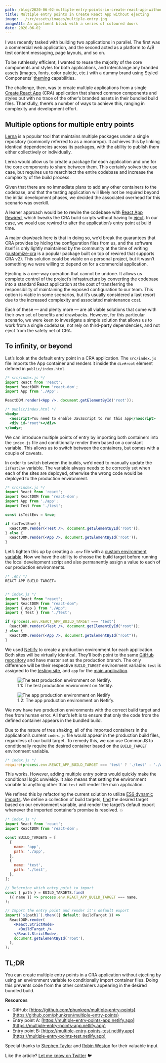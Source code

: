 ```yaml
---
path: /blog/2020-06-02-multiple-entry-points-in-create-react-app-without-ejecting
title: Multiple entry points in Create React App without ejecting
image: ../src/assets/images/multiple-entry.jpg
imageAlt: An apartment block with a series of coloured doors
date: 2020-06-02
---
```


I was recently tasked with building two applications in parallel. The first was a commercial web application, and the second acted as a platform to A/B test content messaging, page layouts, and so on.

To be ruthlessly efficient, I wanted to reuse the majority of the core components and styles for both applications, and interchange any branded assets (images, fonts, color palette, etc.) with a dummy brand using Styled Components’ [theming](https://styled-components.com/docs/advanced#theming) capabilities.

The challenge, then, was to create multiple applications from a single [Create React App](https://github.com/facebook/create-react-app) (CRA) application that shared common components and styles but with no trace of the other’s branded assets in their bundled build files. Thankfully, there’s a number of ways to achieve this, ranging in complexity and development effort.

## Multiple options for multiple entry points

[Lerna](https://github.com/lerna/lerna) is a popular tool that maintains multiple packages under a single repository (commonly referred to as a monorepo). It achieves this by linking identical dependencies across its packages, with the ability to publish them either collectively or individually.

Lerna would allow us to create a package for each application and one for the core components to share between them. This certainly solves the use case, but requires us to rearchitect the entire codebase and increase the complexity of the build process.

Given that there are no immediate plans to add any other containers to the codebase, and that the testing application will likely not be required beyond the initial development phases, we decided the associated overhead for this scenario was overkill.

A leaner approach would be to rewire the codebase with [React App Rewired](https://github.com/timarney/react-app-rewired), which tweaks the CRA build scripts without having to [eject](https://create-react-app.dev/docs/available-scripts/#npm-run-eject). In our case, we would use rewired to alter the application’s entry point at build time.

A major drawback here is that in doing so, we’d break the guarantees that CRA provides by hiding the configuration files from us, and the software itself is only lightly maintained by the community at the time of writing ([customize-cra](https://github.com/arackaf/customize-cra) is a popular package built on top of rewired that supports CRA v2). This solution could be viable on a personal project, but it wasn’t something we were willing to depend on for a commercial application.

Ejecting is a one-way operation that cannot be undone. It allows us complete control of the project’s infrastructure by converting the codebase into a standard React application at the cost of transferring the responsibility of maintaining the exposed configuration to our team. This option is viable in some scenarios, but it’s usually considered a last resort due to the increased complexity and associated maintenance cost.

Each of these — and plenty more — are all viable solutions that come with their own set of benefits and drawbacks. However, for this particular scenario, we were keen to investigate a simple solution that allows us to work from a single codebase, not rely on third-party dependencies, and not eject from the safety net of CRA.

## To infinity, or beyond

Let’s look at the default entry point in a CRA application. The `src/index.js` file imports the App container and renders it inside the `div#root` element defined in `public/index.html`.

```jsx
/* src/index.js */
import React from 'react';
import ReactDOM from 'react-dom';
import App from './App';

ReactDOM.render(<App />, document.getElementById('root'));

/* public/index.html */
<body>
  <noscript>You need to enable JavaScript to run this app</noscript>
  <div id="root"></div>
</body>;
```

We can introduce multiple points of entry by importing both containers into the `index.js` file and conditionally render them based on a constant variable. This allows us to switch between the containers, but comes with a couple of caveats.

In order to switch between the builds, we’d need to manually update the `isTestEnv` variable. The variable always needs to be correctly set when each of the sites are deployed, otherwise the wrong code would be deployed to the production environment.

```jsx
/* src/index.js */
import React from 'react';
import ReactDOM from 'react-dom';
import App from './app';
import Test from './test';

const isTestEnv = true;

if (isTestEnv) {
  ReactDOM.render(<Test />, document.getElementById('root'));
} else {
  ReactDOM.render(<App />, document.getElementById('root'));
}
```

Let’s tighten this up by creating a `.env` file with a [custom environment variable](https://create-react-app.dev/docs/adding-custom-environment-variables/). Now we have the ability to choose the build target before running the local development script and also permanently assign a value to each of our production environments.

```jsx
/* .env */
REACT_APP_BUILD_TARGET=


/* index.js */
import React from "react";
import ReactDOM from "react-dom";
import { App } from "./App";
import { Test } from './Test';

if (process.env.REACT_APP_BUILD_TARGET === 'test')
  ReactDOM.render(<Test />, document.getElementById("root"));
} else {
  ReactDOM.render(<App />, document.getElementById("root"));
}
```

We used [Netlify](https://www.netlify.com/) to create a production environment for each application. Both sites will be virtually identical. They’ll both point to the same [GitHub repository](https://github.com/phunkren/multiple-entry-points) and have master set as the production branch. The only difference will be their respective `BUILD_TARGET` environment variable: `test` is assigned to the [testing site](https://multiple-entry-points-test.netlify.app/), and `app` for the [main application](https://multiple-entry-points-app.netlify.app/).

<figure>
	<img src="../src/assets/images/entry-point-test.jpg" alt="The test production environment on Netlify."/>
  <figcaption>1.1: The test production environment on Netlify.</figcaption>
</figure>

<figure>
	<img src="../src/assets/images/entry-point-app.jpg" alt="The app production environment on Netlify"//>
  <figcaption>1.2: The app production environment on Netlify.</figcaption>
</figure>

We now have two production environments with the correct build target and free from human error. All that’s left is to ensure that only the code from the defined container appears in the bundled build.

Due to the nature of tree shaking, all of the imported containers in the application’s current `index.js` file would appear in the production build files, regardless of our build target. To remedy this, we can use CommonJS to conditionally require the desired container based on the `BUILD_TARGET` environment variable.

```jsx
/* index.js */
require(process.env.REACT_APP_BUILD_TARGET === 'test' ? './test' : './app');
```

This works. However, adding multiple entry points would quickly make the conditional logic unwieldy. It also means that setting the environment variable to anything other than `test` will render the main application.

We refined this by refactoring the current solution to utilize [ES6 dynamic imports](https://developer.mozilla.org/en-US/docs/Web/JavaScript/Reference/Statements/import#Dynamic_Imports). We define a collection of build targets, [find](https://developer.mozilla.org/en-US/docs/Web/JavaScript/Reference/Global_Objects/Array/find) the desired target based on our environment variable, and render the target’s default export whenever the imported container’s promise is resolved. 💥

```jsx
/* index.js */
import React from 'react';
import ReactDOM from 'react-dom';

const BUILD_TARGETS = [
  {
    name: 'app',
    path: './app',
  },
  {
    name: 'test',
    path: './test',
  },
];

// Determine which entry point to import
const { path } = BUILD_TARGETS.find(
  ({ name }) => process.env.REACT_APP_BUILD_TARGET === name,
);

// Import the entry point and render it's default export
import(`${path}`).then(({ default: BuildTarget }) =>
  ReactDOM.render(
    <React.StrictMode>
      <BuildTarget />
    </React.StrictMode>,
    document.getElementById('root'),
  ),
);
```

## TL;DR

You can create multiple entry points in a CRA application without ejecting by using an environment variable to conditionally import container files. Doing this prevents code from the other containers appearing in the desired bundled build.

**Resources**

- GitHub: [https://github.com/phunkren/multiple-entry-points](https://github.com/phunkren/multiple-entry-points)
- Entry point A: [https://multiple-entry-points-app.netlify.app](https://multiple-entry-points-app.netlify.app)
- Entry point B: [https://multiple-entry-points-test.netlify.app](https://multiple-entry-points-test.netlify.app)

Special thanks to [Stephen Taylor](https://twitter.com/meandmycode) and [Robin Weston](https://twitter.com/robinweston) for their valuable input.

Like the article? [Let me know on Twitter](https://twitter.com/phunkren) 🐦
